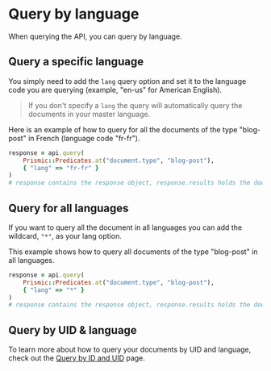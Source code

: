 # Query by language

When querying the API, you can query by language.

## Query a specific language

You simply need to add the `lang` query option and set it to the language code you are querying (example, "en-us" for American English).

> If you don't specify a `lang` the query will automatically query the documents in your master language.

Here is an example of how to query for all the documents of the type "blog-post" in French (language code "fr-fr").

```ruby
response = api.query(
    Prismic::Predicates.at("document.type", "blog-post"),
    { "lang" => "fr-fr" }
)
# response contains the response object, response.results holds the documents
```

## Query for all languages

If you want to query all the document in all languages you can add the wildcard, `"*"`, as your lang option.

This example shows how to query all documents of the type "blog-post" in all languages.

```ruby
response = api.query(
    Prismic::Predicates.at("document.type", "blog-post"),
    { "lang" => "*" }
)
# response contains the response object, response.results holds the documents
```

## Query by UID & language

To learn more about how to query your documents by UID and language, check out the [Query by ID and UID](../02-query-the-api/06-query-by-id-or-uid.md) page.

